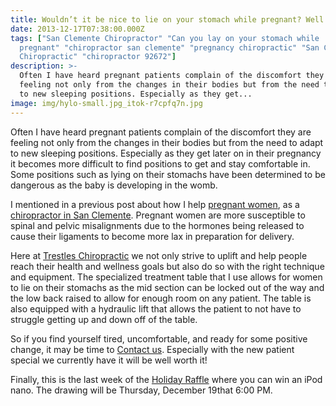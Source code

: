 ```yaml
---
title: Wouldn’t it be nice to lie on your stomach while pregnant? Well you can here.
date: 2013-12-17T07:38:00.000Z
tags: ["San Clemente Chiropractor" "Can you lay on your stomach while
  pregnant" "chiropractor san clemente" "pregnancy chiropractic" "San Clemente
  Chiropractic" "chiropractor 92672"]
description: >-
  Often I have heard pregnant patients complain of the discomfort they are
  feeling not only from the changes in their bodies but from the need to adapt
  to new sleeping positions. Especially as they get...
image: img/hylo-small.jpg_itok-r7cpfq7n.jpg
---
```

Often I have heard pregnant patients complain of the discomfort they are feeling not only from the changes in their bodies but from the need to adapt to new sleeping positions. Especially as they get later on in their pregnancy it becomes more difficult to find positions to get and stay comfortable in. Some positions such as lying on their stomachs have been determined to be dangerous as the baby is developing in the womb.

I mentioned in a previous post about how I help[](<>) [pregnant women](san-clemente-chiropractor-helps-women-during-pregnancy.html "Pregnancy Chiropractor"), as a[](<>) [chiropractor in San Clemente](../meet-doctors.html "Chiropractor in San Clemente"). Pregnant women are more susceptible to spinal and pelvic misalignments due to the hormones being released to cause their ligaments to become more lax in preparation for delivery.

Here at [](<>)[Trestles Chiropractic](../index.html "Trestles Chiropractic") we not only strive to uplift and help people reach their health and wellness goals but also do so with the right technique and equipment. The specialized treatment table that I use allows for women to lie on their stomachs as the mid section can be locked out of the way and the low back raised to allow for enough room on any patient. The table is also equipped with a hydraulic lift that allows the patient to not have to struggle getting up and down off of the table.

So if you find yourself tired, uncomfortable, and ready for some positive change, it may be time to[](<>) [Contact us](../ask-doctor.html "contact us"). Especially with the new patient special we currently have it will be well worth it!

Finally, this is the last week of the [Holiday Raffle](../raffle.html "Holiday Raffle") where you can win an iPod nano. The drawing will be Thursday, December 19that 6:00 PM.